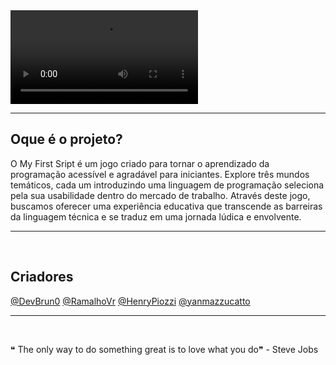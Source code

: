 <video src="https://github.com/MyFirstScript/MyFirstScript/assets/149266734/0fb368bd-b0bc-4028-993c-36ceb1e21a2a" controls>
  Seu navegador não suporta a reprodução de vídeos.
</video>

<br/>
<hr/>

## Oque é o projeto?
O My First Sript é um jogo criado para tornar o aprendizado da programação acessível e agradável para iniciantes. Explore três mundos temáticos, cada um introduzindo uma linguagem de programação seleciona pela sua usabilidade dentro do mercado de trabalho. Através deste jogo, buscamos oferecer uma experiência educativa que transcende as barreiras da linguagem 
técnica e se traduz em uma jornada lúdica e envolvente.


<hr/>
<br/>

## Criadores

<a href="https://github.com/DevBrun0">@DevBrun0</a>
<a href="https://github.com/RamalhoVr">@RamalhoVr</a>
<a href="https://github.com/HenryPiozzi">@HenryPiozzi</a>
<a href="https://github.com/yanmazzucatto">@yanmazzucatto</a>


<hr/>
<br/>

❝ The only way to do something great is to love what you do❞ - Steve Jobs
